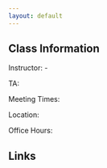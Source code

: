 ```yaml
---
layout: default
---
```


<placeholder>

## Class Information
Instructor: -

TA:

Meeting Times:

Location:

Office Hours:

## Links

